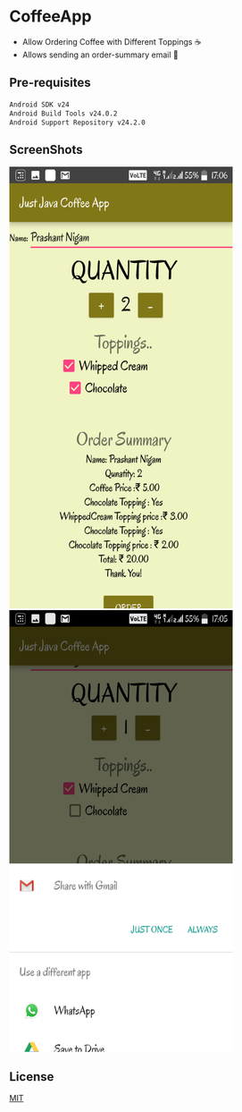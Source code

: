 # CoffeeApp

* Allow Ordering Coffee with Different Toppings :coffee: 
* Allows sending an order-summary email :e-mail:
## Pre-requisites

    Android SDK v24
    Android Build Tools v24.0.2
    Android Support Repository v24.2.0

## ScreenShots
<img src="https://github.com/prashant0598/CoffeeApp/blob/master/ScreenShots/Screenshot_20171111-170620(1).png" width="400" height="790">
<img src="https://github.com/prashant0598/CoffeeApp/blob/master/ScreenShots/Screenshot_20171111-170553.png" width="400" height="790">

## License
   [MIT](https://prashant0598.mit-license.org)

 
